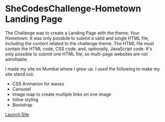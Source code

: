 # SheCodesChallenge-Hometown Landing Page

The Challenge was to create a Landing Page with the theme: Your Hometown.
It was only possbile to submit a valid and single HTML file, including the content related to the challenge theme. 
The HTML file must contain the HTML code, CSS code, and, optionally, JavaScript code. 
It's only possible to submit one HTML file, so multi-page websites are not admittable.

I made my site on Mumbai where I grew up. I used the following to make my site stand out:
- CSS Animation for waves
- Carousel
- Image map to create multiple links on one image
- Inline styling
- Bootstrap 

[Launch Site](https://anisam04.github.io/SheCodesChallenge-HometownPage/)
